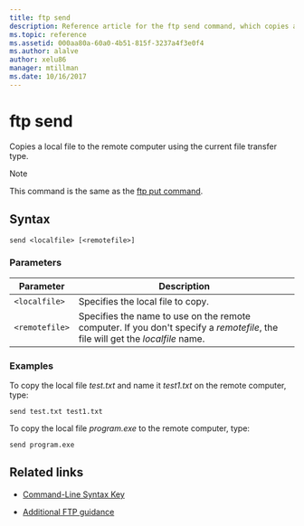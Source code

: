 ```yaml
---
title: ftp send
description: Reference article for the ftp send command, which copies a local file to the remote computer using the current file transfer type.
ms.topic: reference
ms.assetid: 000aa80a-60a0-4b51-815f-3237a4f3e0f4
ms.author: alalve
author: xelu86
manager: mtillman
ms.date: 10/16/2017
---
```


# ftp send



Copies a local file to the remote computer using the current file transfer type.

> [!NOTE]
> This command is the same as the [ftp put command](ftp-put.md).

## Syntax

```
send <localfile> [<remotefile>]
```

### Parameters

| Parameter | Description |
| --------- | ----------- |
| `<localfile>` | Specifies the local file to copy. |
| `<remotefile>` | Specifies the name to use on the remote computer. If you don't specify a *remotefile*, the file will get the *localfile* name. |

### Examples

To copy the local file *test.txt* and name it *test1.txt* on the remote computer, type:

```
send test.txt test1.txt
```

To copy the local file *program.exe* to the remote computer, type:

```
send program.exe
```

## Related links

- [Command-Line Syntax Key](command-line-syntax-key.md)

- [Additional FTP guidance](/previous-versions/orphan-topics/ws.10/cc756013(v=ws.10))
